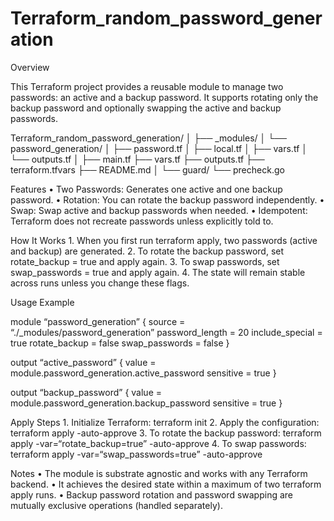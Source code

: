 # Terraform_random_password_generation

Overview

This Terraform project provides a reusable module to manage two passwords: an active and a backup password. It supports rotating only the backup password and optionally swapping the active and backup passwords.

Terraform_random_password_generation/
│
├── _modules/
│   └── password_generation/
│       ├── password.tf
│       ├── local.tf
│       ├── vars.tf
│       └── outputs.tf
│
├── main.tf
├── vars.tf
├── outputs.tf
├── terraform.tfvars
├── README.md
│
└── guard/
└── precheck.go

Features
	•	Two Passwords: Generates one active and one backup password.
	•	Rotation: You can rotate the backup password independently.
	•	Swap: Swap active and backup passwords when needed.
	•	Idempotent: Terraform does not recreate passwords unless explicitly told to.

How It Works
	1.	When you first run terraform apply, two passwords (active and backup) are generated.
	2.	To rotate the backup password, set rotate_backup = true and apply again.
	3.	To swap passwords, set swap_passwords = true and apply again.
	4.	The state will remain stable across runs unless you change these flags.

Usage Example

module “password_generation” {
source          = “./_modules/password_generation”
password_length = 20
include_special = true
rotate_backup   = false
swap_passwords  = false
}

output “active_password” {
value     = module.password_generation.active_password
sensitive = true
}

output “backup_password” {
value     = module.password_generation.backup_password
sensitive = true
}

Apply Steps
	1.	Initialize Terraform: terraform init
	2.	Apply the configuration: terraform apply -auto-approve
	3.	To rotate the backup password: terraform apply -var=“rotate_backup=true” -auto-approve
	4.	To swap passwords: terraform apply -var=“swap_passwords=true” -auto-approve

Notes
	•	The module is substrate agnostic and works with any Terraform backend.
	•	It achieves the desired state within a maximum of two terraform apply runs.
	•	Backup password rotation and password swapping are mutually exclusive operations (handled separately).
